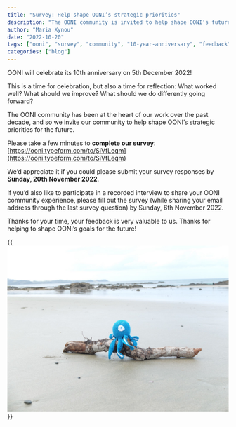 ```yaml
---
title: "Survey: Help shape OONI’s strategic priorities"
description: "The OONI community is invited to help shape OONI's future goals through a survey."
author: "Maria Xynou"
date: "2022-10-20"
tags: ["ooni", "survey", "community", "10-year-anniversary", "feedback", "strategy"]
categories: ["blog"]
---
```


OONI will celebrate its 10th anniversary on 5th December 2022!

This is a time for celebration, but also a time for reflection: What
worked well? What should we improve? What should we do differently going
forward?

The OONI community has been at the heart of our work over the past
decade, and so we invite our community to help shape OONI’s strategic
priorities for the future.

Please take a few minutes to **complete our survey**:
[https://ooni.typeform.com/to/SiVfLeqm](https://ooni.typeform.com/to/SiVfLeqm)

We’d appreciate it if you could please submit your survey responses by
**Sunday, 20th November 2022**.

If you’d also like to participate in a recorded interview to share your
OONI community experience, please fill out the survey (while sharing
your email address through the last survey question) by Sunday, 6th
November 2022.

Thanks for your time, your feedback is very valuable to us. Thanks for
helping to shape OONI’s goals for the future!

{{<img src="images/ooni-sea.jpg" title="OONI" alt="OONI">}}
